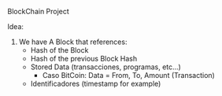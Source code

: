 BlockChain Project

Idea:

1. We have A Block that references: 
    - Hash of the Block
    - Hash of the previous Block Hash 
    - Stored Data (transacciones, programas, etc...)
        - Caso BitCoin: Data = From, To, Amount (Transaction)
    - Identificadores (timestamp for example)


